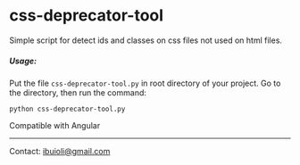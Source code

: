 # css-deprecator-tool
Simple script for detect ids and classes on css files not used on html files.

##### Usage:

Put the file `css-deprecator-tool.py` in root directory of your project.
Go to the directory, then run the command:

`python css-deprecator-tool.py`

Compatible with Angular

---
Contact: ibuioli@gmail.com
